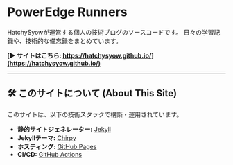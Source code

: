 # PowerEdge Runners

HatchySyowが運営する個人の技術ブログのソースコードです。
日々の学習記録や、技術的な備忘録をまとめています。

**[▶︎ サイトはこちら: https://hatchysyow.github.io/](https://hatchysyow.github.io/)**

---

## 🛠️ このサイトについて (About This Site)

このサイトは、以下の技術スタックで構築・運用されています。

* **静的サイトジェネレーター:** [Jekyll](https://jekyllrb.com/)
* **Jekyllテーマ:** [Chirpy](https://github.com/cotes2020/jekyll-theme-chirpy)
* **ホスティング:** [GitHub Pages](https://pages.github.com/)
* **CI/CD:** [GitHub Actions](https://github.com/features/actions)

